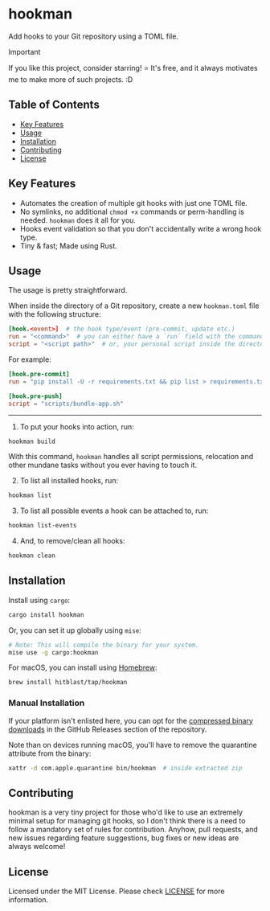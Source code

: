 # hookman

Add hooks to your Git repository using a TOML file.

> [!IMPORTANT]
> If you like this project, consider starring! ⭐ It's free, and it always motivates me to make more of such projects. :D

## Table of Contents

- [Key Features](#key-features)
- [Usage](#usage)
- [Installation](#installation)
- [Contributing](#contributing)
- [License](#license)

## Key Features

- Automates the creation of multiple git hooks with just one TOML file.
- No symlinks, no additional `chmod +x` commands or perm-handling is needed. `hookman` does it all for you.
- Hooks event validation so that you don't accidentally write a wrong hook type.
- Tiny & fast; Made using Rust.

## Usage

The usage is pretty straightforward.

When inside the directory of a Git repository, create a new `hookman.toml` file with the following structure:

```toml
[hook.<event>]  # the hook type/event (pre-commit, update etc.)
run = "<command>"  # you can either have a `run` field with the command itself
script = "<script path>"  # or, your personal script inside the directory
```

For example:
```toml
[hook.pre-commit]
run = "pip install -U -r requirements.txt && pip list > requirements.txt"

[hook.pre-push]
script = "scripts/bundle-app.sh"
```

---

1. To put your hooks into action, run:

```bash
hookman build
```

With this command, `hookman` handles all script permissions, relocation and other mundane tasks without you ever having to touch it.

2. To list all installed hooks, run:

```bash
hookman list
```

3. To list all possible events a hook can be attached to, run:

```bash
hookman list-events
```

4. And, to remove/clean all hooks:

```bash
hookman clean
```

## Installation

Install using `cargo`:

```bash
cargo install hookman
```

Or, you can set it up globally using `mise`:

```bash
# Note: This will compile the binary for your system.
mise use -g cargo:hookman
```

For macOS, you can install using [Homebrew](https://brew.sh/):
```bash
brew install hitblast/tap/hookman
```

### Manual Installation

If your platform isn't enlisted here, you can opt for the [compressed binary downloads](https://github.com/hitblast/hookman/releases) in the GitHub Releases section of the repository.

Note than on devices running macOS, you'll have to remove the quarantine attribute from the binary:

```bash
xattr -d com.apple.quarantine bin/hookman  # inside extracted zip
```

## Contributing

hookman is a very tiny project for those who'd like to use an extremely minimal setup for managing git hooks, so I don't think there is a need to follow a mandatory set of rules for contribution. Anyhow, pull requests, and new issues regarding feature suggestions, bug fixes or new ideas are always welcome!

## License

Licensed under the MIT License. Please check [LICENSE](./LICENSE) for more information.
